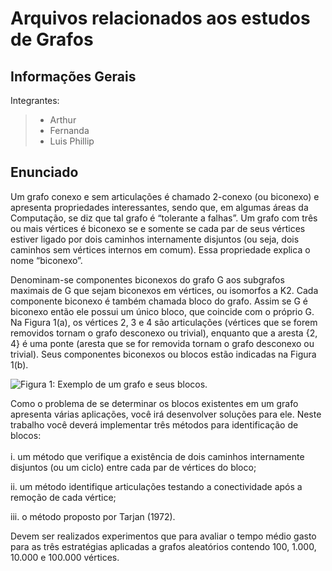 # Arquivos relacionados aos estudos de Grafos
## Informações Gerais

Integrantes:
> - Arthur
> - Fernanda
> - Luis Phillip

## Enunciado
Um grafo conexo e sem articulações é chamado 2-conexo (ou biconexo) e apresenta propriedades interessantes, sendo que, em algumas áreas da Computação, se diz que tal grafo é “tolerante a falhas”. Um grafo com três ou mais vértices é biconexo se e somente se cada par de seus vértices estiver ligado por dois caminhos internamente disjuntos (ou seja, dois caminhos sem vértices internos em comum). Essa propriedade explica o nome “biconexo”.  <br>

Denominam-se componentes biconexos do grafo G aos subgrafos maximais de G que sejam biconexos em vértices, ou isomorfos a K2. Cada componente biconexo é também chamada bloco do grafo. Assim se G é biconexo então ele possui um único bloco, que coincide com o próprio G. Na Figura 1(a), os vértices 2, 3 e 4 são articulações (vértices que se forem removidos tornam o grafo desconexo ou trivial), enquanto que a aresta {2, 4} é uma ponte (aresta que se for removida tornam o grafo desconexo ou trivial). Seus componentes biconexos ou blocos estão indicadas na Figura 1(b).

![Figura 1: Exemplo de um grafo e seus blocos.](https://i.imgur.com/1oQ84Du.png)

Como o problema de se determinar os blocos existentes em um grafo apresenta várias aplicações, você irá desenvolver soluções para ele. Neste trabalho você deverá implementar três métodos para identificação de blocos: <br> <br>
i. um método que verifique a existência de dois caminhos internamente disjuntos (ou um ciclo) entre cada par de vértices do bloco;

ii. um método identifique articulações testando a conectividade após a remoção de cada vértice;

iii. o método proposto por Tarjan (1972).

Devem ser realizados experimentos que para avaliar o tempo médio gasto para as três estratégias aplicadas a grafos aleatórios contendo 100, 1.000, 10.000 e 100.000 vértices.

